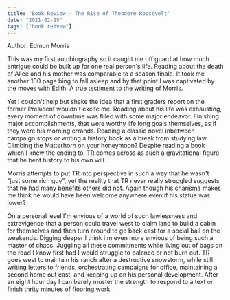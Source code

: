 ```yaml
---
title: "Book Review - The Rise of Theodore Roosevelt"
date: "2021-02-15"
tags: ["book reivew"]
---
```


Author: Edmun Morris

This was my first autobiography so it caught me off guard at how much entrigue could be built up for one real person's life.  Reading about the death of Alice and his mother was comparable to a season finale.  It took me another 100 page bing to fall asleep and by that point I was captivated by the moves with Edith.  A true testiment to the writing of Morris.

Yet I couldn't help but shake the idea that a first graders report on the former President wouldn't excite me.  Reading about his life was exhausting, every moment of downtime was filled with some major endeavor.  Finishing major accomplishments, that were worthy life long goals themselves, as if they were his morning errands.  Reading a classic novel inbetween campaign stops or writing a history book as a break from studying law.  Climbing the Matterhorn on your honeymoon?  Despite reading a book which I knew the ending to, TR comes across as such a gravitational figure that he bent history to his own will.

Morris attempts to put TR into perspective in such a way that he wasn't "just some rich guy", yet the reality that TR never really struggled suggests that he had many benefits others did not.  Again though his charisma makes me think he would have been welcome anywhere even if his statue was lower?

On a personal level I'm envious of a world of such lawlessness and extravigence that a person could travel west to claim land to build a cabin for themselves and then turn around to go back east for a social ball on the weekends.  Digging deeper I think i'm even more envious of being such a master of chaos.  Juggling all these commitments while living out of bags on the road I know first had I would struggle to balance or not burn out.  TR goes west to maintain his ranch after a destructive snowstorm, while still writing letters to friends, orchestrating campaigns for office, maintaining a second home out east, and keeping up on his personal development.  After an eight hour day I can barely muster the strength to respond to a text or finish thrity minutes of flooring work.
